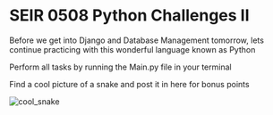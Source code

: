 # SEIR 0508 Python Challenges II

Before we get into Django and Database Management tomorrow, lets continue practicing with this wonderful language known as Python

Perform all tasks by running the Main.py file in your terminal

Find a cool picture of a snake and post it in here for bonus points

![cool_snake](https://i.insider.com/63444f1587b7ea001851d75d?width=700)
